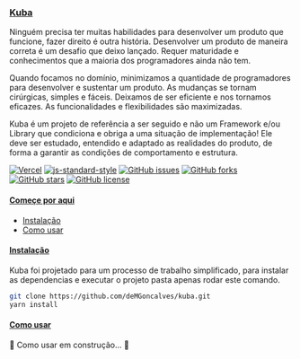 ### [Kuba](https://www.kuba.engineer)

Ninguém precisa ter muitas habilidades para desenvolver um produto que funcione, fazer direito é outra história. Desenvolver um produto de maneira correta é um desafio que deixo lançado. Requer maturidade e conhecimentos que a maioria dos programadores ainda não tem.

Quando focamos no domínio, minimizamos a quantidade de programadores para desenvolver e sustentar um produto. As mudanças se tornam cirúrgicas, simples e fáceis. Deixamos de ser eficiente e nos tornamos eficazes. As funcionalidades e flexibilidades são maximizadas.

Kuba é um projeto de referência a ser seguido e não um Framework e/ou Library que condiciona e obriga a uma situação de implementação! Ele deve ser estudado, entendido e adaptado as realidades do produto, de forma a garantir as condições de comportamento e estrutura.

[![Vercel](https://vercelbadge.vercel.app/api/demgoncalves/kuba)](https://github.com/deMGoncalves/kuba)
[![js-standard-style](https://img.shields.io/badge/code%20style-standard-brightgreen.svg)](http://standardjs.com)
[![GitHub issues](https://img.shields.io/github/issues/deMGoncalves/kuba)](https://github.com/deMGoncalves/kuba/issues)
[![GitHub forks](https://img.shields.io/github/forks/deMGoncalves/kuba)](https://github.com/deMGoncalves/kuba/network)
[![GitHub stars](https://img.shields.io/github/stars/deMGoncalves/kuba)](https://github.com/deMGoncalves/kuba/stargazers)
[![GitHub license](https://img.shields.io/github/license/deMGoncalves/kuba)](https://github.com/deMGoncalves/kuba)

#### [Começe por aqui](https://github.com/deMGoncalves/kuba)

<!--ts-->
   * [Instalação](#instalação)
   * [Como usar](#como-usar)
<!--te-->

#### [Instalação](https://github.com/deMGoncalves/kuba)

Kuba foi projetado para um processo de trabalho simplificado, para instalar as dependencias e executar o projeto pasta apenas rodar este comando.

```bash
git clone https://github.com/deMGoncalves/kuba.git
yarn install
```

#### [Como usar](https://github.com/deMGoncalves/kuba)

🚧  Como usar em construção...  🚧
